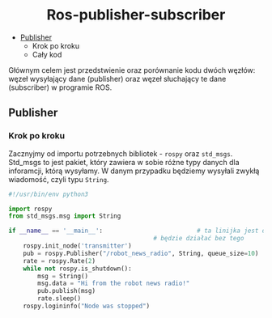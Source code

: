<div align="center">
<h1>Ros-publisher-subscriber</h1>
</div>

- [Publisher](#publisher)
	- Krok po kroku
	- Cały kod

Głównym celem jest przedstwienie oraz porównanie kodu dwóch węzłów: węzeł wysyłający dane (publisher) oraz węzeł słuchający te dane (subscriber) w programie ROS. 


## Publisher

### Krok po kroku
Zacznyjmy od importu potrzebnych bibliotek - `rospy` oraz `std_msgs`. Std_msgs to jest pakiet, który zawiera w sobie różne typy danych dla inforamcji, którą wysyłamy. W danym przypadku będziemy wysyłali zwykłą wiadomość, czyli typu `String`. 
```py
#!/usr/bin/env python3

import rospy
from std_msgs.msg import String
```

```py
if __name__ == '__main__':							# ta linijka jest opcjonalna. Ona nie ma nic wspólnego z ROSem. Ten kod	
										# będzie działać bez tego
	rospy.init_node('transmitter')
	pub = rospy.Publisher("/robot_news_radio", String, queue_size=10)
	rate = rospy.Rate(2)
	while not rospy.is_shutdown():
		msg = String()
		msg.data = "Hi from the robot news radio!"
		pub.publish(msg)
		rate.sleep()
	rospy.logininfo("Node was stopped")
```
